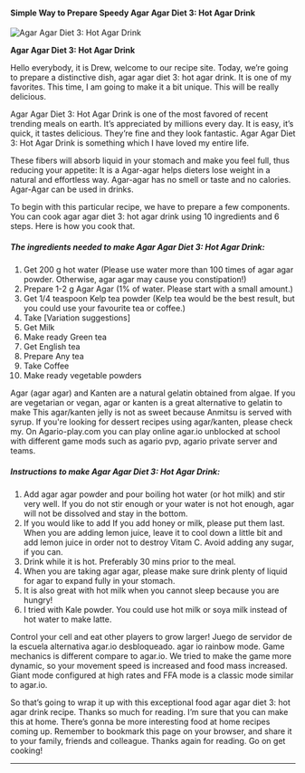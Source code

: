            

#### Simple Way to Prepare Speedy Agar Agar Diet 3: Hot Agar Drink

![Agar Agar Diet 3: Hot Agar Drink](https://img-global.cpcdn.com/recipes/843ddad3744c7d17/751x532cq70/agar-agar-diet-3-hot-agar-drink-recipe-main-photo.jpg)

**Agar Agar Diet 3: Hot Agar Drink**

Hello everybody, it is Drew, welcome to our recipe site. Today, we’re going to prepare a distinctive dish, agar agar diet 3: hot agar drink. It is one of my favorites. This time, I am going to make it a bit unique. This will be really delicious.

Agar Agar Diet 3: Hot Agar Drink is one of the most favored of recent trending meals on earth. It’s appreciated by millions every day. It is easy, it’s quick, it tastes delicious. They’re fine and they look fantastic. Agar Agar Diet 3: Hot Agar Drink is something which I have loved my entire life.

These fibers will absorb liquid in your stomach and make you feel full, thus reducing your appetite: It is a Agar-agar helps dieters lose weight in a natural and effortless way. Agar-agar has no smell or taste and no calories. Agar-Agar can be used in drinks.

To begin with this particular recipe, we have to prepare a few components. You can cook agar agar diet 3: hot agar drink using 10 ingredients and 6 steps. Here is how you cook that.

##### The ingredients needed to make Agar Agar Diet 3: Hot Agar Drink:

1.  Get 200 g hot water (Please use water more than 100 times of agar agar powder. Otherwise, agar agar may cause you constipation!)
2.  Prepare 1-2 g Agar Agar (1% of water. Please start with a small amount.)
3.  Get 1/4 teaspoon Kelp tea powder (Kelp tea would be the best result, but you could use your favourite tea or coffee.)
4.  Take \[Variation suggestions\]
5.  Get Milk
6.  Make ready Green tea
7.  Get English tea
8.  Prepare Any tea
9.  Take Coffee
10.  Make ready vegetable powders

Agar (agar agar) and Kanten are a natural gelatin obtained from algae. If you are vegetarian or vegan, agar or kanten is a great alternative to gelatin to make This agar/kanten jelly is not as sweet because Anmitsu is served with syrup. If you're looking for dessert recipes using agar/kanten, please check my. On Agario-play.com you can play online agar.io unblocked at school with different game mods such as agario pvp, agario private server and teams.

##### Instructions to make Agar Agar Diet 3: Hot Agar Drink:

1.  Add agar agar powder and pour boiling hot water (or hot milk) and stir very well. If you do not stir enough or your water is not hot enough, agar will not be dissolved and stay in the bottom.
2.  If you would like to add If you add honey or milk, please put them last. When you are adding lemon juice, leave it to cool down a little bit and add lemon juice in order not to destroy Vitam C. Avoid adding any sugar, if you can.
3.  Drink while it is hot. Preferably 30 mins prior to the meal.
4.  When you are taking agar agar, please make sure drink plenty of liquid for agar to expand fully in your stomach.
5.  It is also great with hot milk when you cannot sleep because you are hungry!
6.  I tried with Kale powder. You could use hot milk or soya milk instead of hot water to make latte.

Control your cell and eat other players to grow larger! Juego de servidor de la escuela alternativa agar.io desbloqueado. agar io rainbow mode. Game mechanics is different compare to agar.io. We tried to make the game more dynamic, so your movement speed is increased and food mass increased. Giant mode configured at high rates and FFA mode is a classic mode similar to agar.io.

So that’s going to wrap it up with this exceptional food agar agar diet 3: hot agar drink recipe. Thanks so much for reading. I’m sure that you can make this at home. There’s gonna be more interesting food at home recipes coming up. Remember to bookmark this page on your browser, and share it to your family, friends and colleague. Thanks again for reading. Go on get cooking!

* * *